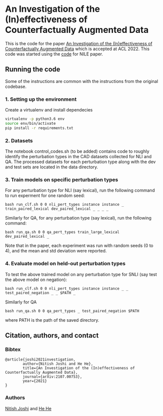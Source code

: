 # An Investigation of the (In)effectiveness of Counterfactually Augmented Data

This is the code for the paper [An Investigation of the (In)effectiveness of Counterfactually Augmented Data](https://arxiv.org/abs/2107.00753) which is accepted at ACL 2022. This code was started using the [code](https://github.com/SawanKumar28/nile) for NILE paper.

## Running the code

Some of the instructions are common with the instructions from the original codebase.

### 1. Setting up the environment
Create a virtualenv and install dependecies
```bash
virtualenv -p python3.6 env
source env/bin/activate
pip install -r requirements.txt
``` 

### 2. Datasets

The notebook control_codes.sh (to be added) contains code to roughly identify the perturbation types in the CAD datasets collected for NLI and QA. The processed datasets for each perturbation type along with the dev and test sets are located in the data directory.

### 3. Train models on specific perturbation types
For any perturbation type for NLI (say lexical), run the following command to run experment for one random seed:

```
bash run_clf.sh 0 0 nli_pert_types instance instance _ train_paired_lexical dev_paired_lexical _ _ _ _
```

Similarly for QA, for any perturbation type (say lexical), run the following command:

```
bash run_qa.sh 0 0 qa_pert_types train_large_lexical dev_paired_lexical _
```

Note that in the paper, each experiment was run with random seeds (0 to 4), and the mean and std deviation were reported.

### 4. Evaluate model on held-out perturbation types
To test the above trained model on any perturbation type for SNLI (say test the above model on negation):

``` 
bash run_clf.sh 0 0 nli_pert_types instance instance _ _ test_paired_negation _ _ $PATH _
```

Similarly for QA

```
bash run_qa.sh 0 0 qa_pert_types _ test_paired_negation $PATH
``` 

where PATH is the path of the saved directory.

## Citation, authors, and contact

### Bibtex

```
@article{joshi2021investigation,
        author={Nitish Joshi and He He},
        title={An Investigation of the (In)effectiveness of Counterfactually Augmented Data},
        journal={arXiv:2107.00753},
        year={2021}
}
```

### Authors
[Nitish Joshi](https://joshinh.github.io) and [He He](https://hhexiy.github.io)

